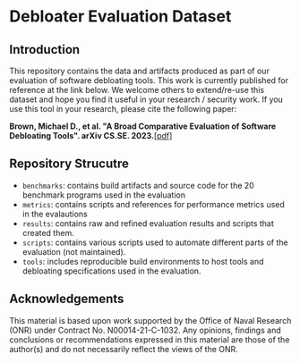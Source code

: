 # Debloater Evaluation Dataset


## Introduction
This repository contains the data and artifacts produced as part of our 
evaluation of software debloating tools. This work is currently published for 
reference at the link below. We welcome others to extend/re-use this dataset 
and hope you find it useful in your research / security work. If you use this 
tool in your research, please cite the following paper:

**Brown, Michael D., et al. "A Broad Comparative Evaluation of Software Debloating Tools". arXiv CS.SE. 2023.**[\[pdf\]](https://arxiv.org/abs/2312.13274)

## Repository Strucutre

 - `benchmarks`: contains build artifacts and source code for the 20 benchmark programs used in the evaluation
 - `metrics`: contains scripts and references for performance metrics used in the evalautions
 - `results`: contains raw and refined evaluation results and scripts that created them.
 - `scripts`: contains various scripts used to automate different parts of the evaluation (not maintained).
 - `tools`: includes reproducible build environments to host tools and debloating specifications used in the evaluation.


## Acknowledgements

This material is based upon work supported by the Office of Naval
Research (ONR) under Contract No. N00014-21-C-1032. Any opinions, findings
and conclusions or recommendations expressed in this material are those
of the author(s) and do not necessarily reflect the views of the ONR.
